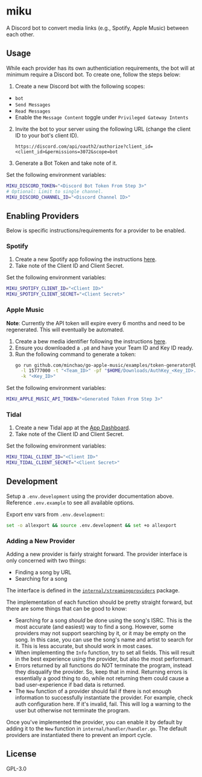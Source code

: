 # miku

A Discord bot to convert media links (e.g., Spotify, Apple Music)
between each other.

## Usage

While each provider has its own authenticiation requirements, the bot
will at minimum require a Discord bot. To create one, follow the steps
below:

1. Create a new Discord bot with the following scopes:
 - `bot`
 - `Send Messages`
 - `Read Messages`
 - Enable the `Message Content` toggle under `Privileged Gateway Intents`
2. Invite the bot to your server using the following URL (change the
   client ID to your bot's client ID).
    ```
    https://discord.com/api/oauth2/authorize?client_id=<client_id>&permissions=3072&scope=bot
    ```
3. Generate a Bot Token and take note of it.

Set the following environment variables:

```bash
MIKU_DISCORD_TOKEN="<Discord Bot Token From Step 3>"
# Optional: Limit to single channel.
MIKU_DISCORD_CHANNEL_ID="<Discord Channel ID>"
```

## Enabling Providers

Below is specific instructions/requirements for a provider to be
enabled.

### Spotify

1. Create a new Spotify app following the instructions
   [here](https://developer.spotify.com/documentation/general/guides/app-settings/#register-your-app).
2. Take note of the Client ID and Client Secret.

Set the following environment variables:

```bash
MIKU_SPOTIFY_CLIENT_ID="<Client ID>"
MIKU_SPOTIFY_CLIENT_SECRET="<Client Secret>"
```

### Apple Music

**Note**: Currently the API token will expire every 6 months and need
to be regenerated. This will eventually be automated.

1. Create a bew media identifier following the instructions
   [here](https://developer.apple.com/help/account/configure-app-capabilities/create-a-media-identifier-and-private-key/).
2. Ensure you downloaded a `.p8` and have your Team ID and Key ID ready.
3. Run the following command to generate a token:
    ```bash
    go run github.com/minchao/go-apple-music/examples/token-generator@latest \
      -l 15777000 -t "<Team_ID>" -pf "$HOME/Downloads/AuthKey_<Key_ID>.p8" \
      -k "<Key_ID>"
    ```

Set the following environment variables:

```bash
MIKU_APPLE_MUSIC_API_TOKEN="<Generated Token From Step 3>"
```

### Tidal

1. Create a new Tidal app at the [App Dashboard](https://developer.tidal.com/dashboard).
2. Take note of the Client ID and Client Secret.

Set the following environment variables:

```bash
MIKU_TIDAL_CLIENT_ID="<Client ID>"
MIKU_TIDAL_CLIENT_SECRET="<Client Secret>"
```

## Development

Setup a `.env.development` using the provider documentation above.
Reference `.env.example` to see all available options.

Export env vars from `.env.development`:

```bash
set -o allexport && source .env.development && set +o allexport
```

### Adding a New Provider

Adding a new provider is fairly straight forward. The provider interface
is only concerned with two things:

 * Finding a song by URL
 * Searching for a song

The interface is defined in the [`internal/streamingproviders`](https://github.com/jaredallard/miku/blob/aedf76bdb5c51e62b21f1420a8657e3216e4b753/internal/streamingproviders/streamingproviders.go#L86-L97) package.

The implementation of each function should be pretty straight forward,
but there are some things that can be good to know:

* Searching for a song _should_ be done using the song's ISRC. This is
  the most accurate (and easiest) way to find a song. However, some
  providers may not support searching by it, or it may be empty on the
  song. In this case, you can use the song's name and artist to search
  for it. This is less accurate, but should work in most cases.
* When implementing the `Info` function, try to set all fields. This
  will result in the best experience using the provider, but also the
  most performant.
* Errors returned by all functions do NOT terminate the program, instead
  they disqualify the provider. So, keep that in mind. Returning errors
  is essentially a good thing to do, while not returning them could
  cause a bad user-experience if bad data is returned.
* The `New` function of a provider should fail if there is not enough
  information to successfully instantiate the provider. For example,
  check auth configuration here. If it's invalid, fail. This will log a
  warning to the user but otherwise not terminate the program.

Once you've implemented the provider, you can enable it by default by
adding it to the `New` function in `internal/handler/handler.go`. The
default providers are instantiated there to prevent an import cycle.

## License

GPL-3.0

